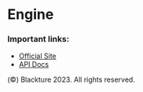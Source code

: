 # Engine

### Important links:
* [Official Site](https://pengine.bss.design)
* [API Docs](https://blackture.github.io/EngineDocs)

(&copy;) Blackture 2023. All rights reserved.
